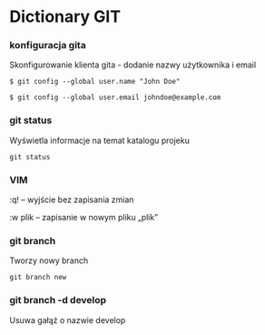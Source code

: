 # Dictionary GIT

### konfiguracja gita
Skonfigurowanie klienta gita - dodanie nazwy użytkownika i email

`$ git config --global user.name "John Doe"`

 `$ git config --global user.email johndoe@example.com`

### git status
Wyświetla informacje na temat katalogu projeku

`git status`

### VIM
:q! – wyjście bez zapisania zmian

:w plik – zapisanie w nowym pliku „plik” 

### git branch
Tworzy nowy branch

`git branch new`

### git branch -d develop
Usuwa gałąź o nazwie develop 
